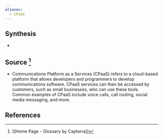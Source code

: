```yaml
---
aliases:
  - CPaaS
---
```

## Synthesis
- 
## Source [^1]
- Communications Platform as a Services (CPaaS) refers to a cloud-based platform that allows developers and programmers to develop communications software. CPaaS services can then be accessed by customers, such as small businesses, who can use these tools. Common examples of CPaaS include voice calls, call routing, social media messaging, and more.
## References

[^1]: [[Home Page - Glossary by Capterra]]